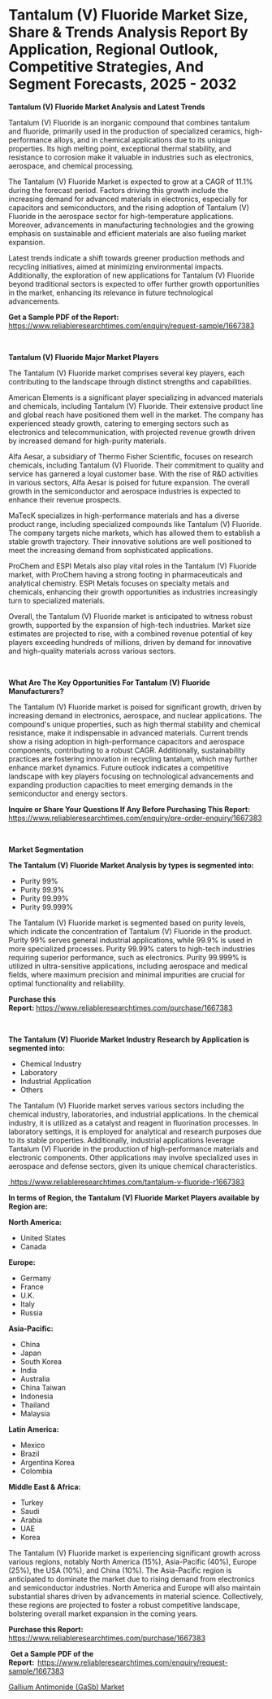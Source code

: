<p><h1>Tantalum (V) Fluoride Market Size, Share & Trends Analysis Report By Application, Regional Outlook, Competitive Strategies, And Segment Forecasts, 2025 - 2032</h1></p><p><strong>Tantalum (V) Fluoride Market Analysis and Latest Trends</strong></p>
<p><p>Tantalum (V) Fluoride is an inorganic compound that combines tantalum and fluoride, primarily used in the production of specialized ceramics, high-performance alloys, and in chemical applications due to its unique properties. Its high melting point, exceptional thermal stability, and resistance to corrosion make it valuable in industries such as electronics, aerospace, and chemical processing.</p><p>The Tantalum (V) Fluoride Market is expected to grow at a CAGR of 11.1% during the forecast period. Factors driving this growth include the increasing demand for advanced materials in electronics, especially for capacitors and semiconductors, and the rising adoption of Tantalum (V) Fluoride in the aerospace sector for high-temperature applications. Moreover, advancements in manufacturing technologies and the growing emphasis on sustainable and efficient materials are also fueling market expansion. </p><p>Latest trends indicate a shift towards greener production methods and recycling initiatives, aimed at minimizing environmental impacts. Additionally, the exploration of new applications for Tantalum (V) Fluoride beyond traditional sectors is expected to offer further growth opportunities in the market, enhancing its relevance in future technological advancements.</p></p>
<p><strong>Get a Sample PDF of the Report:&nbsp;</strong> <a href="https://www.reliableresearchtimes.com/enquiry/request-sample/1667383?utm_campaign=2141&utm_medium=2&utm_source=Github&utm_content=ia&utm_term=02022025&utm_id=tantalum-v-fluoride">https://www.reliableresearchtimes.com/enquiry/request-sample/1667383</a></p>
<p>&nbsp;</p>
<p><strong>Tantalum (V) Fluoride Major Market Players</strong></p>
<p><p>The Tantalum (V) Fluoride market comprises several key players, each contributing to the landscape through distinct strengths and capabilities. </p><p>American Elements is a significant player specializing in advanced materials and chemicals, including Tantalum (V) Fluoride. Their extensive product line and global reach have positioned them well in the market. The company has experienced steady growth, catering to emerging sectors such as electronics and telecommunication, with projected revenue growth driven by increased demand for high-purity materials.</p><p>Alfa Aesar, a subsidiary of Thermo Fisher Scientific, focuses on research chemicals, including Tantalum (V) Fluoride. Their commitment to quality and service has garnered a loyal customer base. With the rise of R&D activities in various sectors, Alfa Aesar is poised for future expansion. The overall growth in the semiconductor and aerospace industries is expected to enhance their revenue prospects.</p><p>MaTecK specializes in high-performance materials and has a diverse product range, including specialized compounds like Tantalum (V) Fluoride. The company targets niche markets, which has allowed them to establish a stable growth trajectory. Their innovative solutions are well positioned to meet the increasing demand from sophisticated applications.</p><p>ProChem and ESPI Metals also play vital roles in the Tantalum (V) Fluoride market, with ProChem having a strong footing in pharmaceuticals and analytical chemistry. ESPI Metals focuses on specialty metals and chemicals, enhancing their growth opportunities as industries increasingly turn to specialized materials.</p><p>Overall, the Tantalum (V) Fluoride market is anticipated to witness robust growth, supported by the expansion of high-tech industries. Market size estimates are projected to rise, with a combined revenue potential of key players exceeding hundreds of millions, driven by demand for innovative and high-quality materials across various sectors.</p></p>
<p>&nbsp;</p>
<p><strong>What Are The Key Opportunities For Tantalum (V) Fluoride Manufacturers?</strong></p>
<p><p>The Tantalum (V) Fluoride market is poised for significant growth, driven by increasing demand in electronics, aerospace, and nuclear applications. The compound's unique properties, such as high thermal stability and chemical resistance, make it indispensable in advanced materials. Current trends show a rising adoption in high-performance capacitors and aerospace components, contributing to a robust CAGR. Additionally, sustainability practices are fostering innovation in recycling tantalum, which may further enhance market dynamics. Future outlook indicates a competitive landscape with key players focusing on technological advancements and expanding production capacities to meet emerging demands in the semiconductor and energy sectors.</p></p>
<p><strong>Inquire or Share Your Questions If Any Before Purchasing This Report:</strong> <a href="https://www.reliableresearchtimes.com/enquiry/pre-order-enquiry/1667383?utm_campaign=2141&utm_medium=2&utm_source=Github&utm_content=ia&utm_term=02022025&utm_id=tantalum-v-fluoride">https://www.reliableresearchtimes.com/enquiry/pre-order-enquiry/1667383</a></p>
<p>&nbsp;</p>
<p><strong>Market Segmentation</strong></p>
<p><strong>The Tantalum (V) Fluoride Market Analysis by types is segmented into:</strong></p>
<p><ul><li>Purity 99%</li><li>Purity 99.9%</li><li>Purity 99.99%</li><li>Purity 99.999%</li></ul></p>
<p><p>The Tantalum (V) Fluoride market is segmented based on purity levels, which indicate the concentration of Tantalum (V) Fluoride in the product. Purity 99% serves general industrial applications, while 99.9% is used in more specialized processes. Purity 99.99% caters to high-tech industries requiring superior performance, such as electronics. Purity 99.999% is utilized in ultra-sensitive applications, including aerospace and medical fields, where maximum precision and minimal impurities are crucial for optimal functionality and reliability.</p></p>
<p><strong>Purchase this Report:&nbsp;</strong><a href="https://www.reliableresearchtimes.com/purchase/1667383?utm_campaign=2141&utm_medium=2&utm_source=Github&utm_content=ia&utm_term=02022025&utm_id=tantalum-v-fluoride">https://www.reliableresearchtimes.com/purchase/1667383</a></p>
<p>&nbsp;</p>
<p><strong>The Tantalum (V) Fluoride Market Industry Research by Application is segmented into:</strong></p>
<p><ul><li>Chemical Industry</li><li>Laboratory</li><li>Industrial Application</li><li>Others</li></ul></p>
<p><p>The Tantalum (V) Fluoride market serves various sectors including the chemical industry, laboratories, and industrial applications. In the chemical industry, it is utilized as a catalyst and reagent in fluorination processes. In laboratory settings, it is employed for analytical and research purposes due to its stable properties. Additionally, industrial applications leverage Tantalum (V) Fluoride in the production of high-performance materials and electronic components. Other applications may involve specialized uses in aerospace and defense sectors, given its unique chemical characteristics.</p></p>
<p><a href="https://www.reliableresearchtimes.com/tantalum-v-fluoride-r1667383?utm_campaign=2141&utm_medium=2&utm_source=Github&utm_content=ia&utm_term=02022025&utm_id=tantalum-v-fluoride">&nbsp;https://www.reliableresearchtimes.com/tantalum-v-fluoride-r1667383</a></p>
<p><strong>In terms of Region, the Tantalum (V) Fluoride Market Players available by Region are:</strong></p>
<p>
    <p> <strong> North America: </strong>
        <ul>
            <li>United States</li>
            <li>Canada</li>
        </ul>
        </p> 
    <p> <strong> Europe: </strong>
        <ul>
            <li>Germany</li>
            <li>France</li>
            <li>U.K.</li>
            <li>Italy</li>
            <li>Russia</li>
        </ul>
        </p> 
    <p> <strong> Asia-Pacific: </strong>
        <ul>
            <li>China</li>
            <li>Japan</li>
            <li>South Korea</li>
            <li>India</li>
            <li>Australia</li>
            <li>China Taiwan</li>
            <li>Indonesia</li>
            <li>Thailand</li>
            <li>Malaysia</li>
        </ul>
        </p> 
    <p> <strong> Latin America: </strong>
        <ul>
            <li>Mexico</li>
            <li>Brazil</li>
            <li>Argentina Korea</li>
            <li>Colombia</li>
        </ul>
        </p> 
    <p> <strong> Middle East & Africa: </strong>
        <ul>
            <li>Turkey</li>
            <li>Saudi</li>
            <li>Arabia</li>
            <li>UAE</li>
            <li>Korea</li>
        </ul>
    </p>
    </p>
<p><p>The Tantalum (V) Fluoride market is experiencing significant growth across various regions, notably North America (15%), Asia-Pacific (40%), Europe (25%), the USA (10%), and China (10%). The Asia-Pacific region is anticipated to dominate the market due to rising demand from electronics and semiconductor industries. North America and Europe will also maintain substantial shares driven by advancements in material science. Collectively, these regions are projected to foster a robust competitive landscape, bolstering overall market expansion in the coming years.</p></p>
<p><strong>Purchase this Report: </strong><a href="https://www.reliableresearchtimes.com/purchase/1667383?utm_campaign=2141&utm_medium=2&utm_source=Github&utm_content=ia&utm_term=02022025&utm_id=tantalum-v-fluoride">https://www.reliableresearchtimes.com/purchase/1667383</a></p>
<p>&nbsp;<strong>Get a Sample PDF of the Report:&nbsp;&nbsp;</strong><a href="https://www.reliableresearchtimes.com/enquiry/request-sample/1667383?utm_campaign=2141&utm_medium=2&utm_source=Github&utm_content=ia&utm_term=02022025&utm_id=tantalum-v-fluoride">https://www.reliableresearchtimes.com/enquiry/request-sample/1667383</a></p>
<p><strong></strong></p>
<p><p><a href="https://github.com/sca704osol/Market-Research-Report-List-1/blob/main/gallium-antimonide-gasb-market.md?utm_campaign=2141&utm_medium=2&utm_source=Github&utm_content=ia&utm_term=02022025&utm_id=tantalum-v-fluoride">Gallium Antimonide (GaSb) Market</a></p></p>